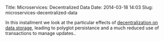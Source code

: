 Title: Microservices: Decentralized Data
Date: 2014-03-18 14:03
Slug: microservices-decentralized-data

In this installment we look at the particular effects of
[decentralization on data
storage](http://martinfowler.com/articles/microservices.html#DecentralizedDataManagement),
leading to polyglot persistance and a much reduced use of transactions
to manage updates..

</p>


